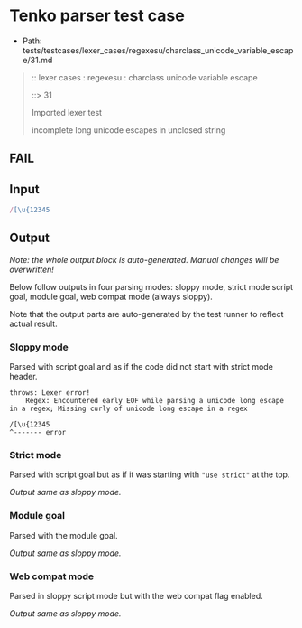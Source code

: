# Tenko parser test case

- Path: tests/testcases/lexer_cases/regexesu/charclass_unicode_variable_escape/31.md

> :: lexer cases : regexesu : charclass unicode variable escape
>
> ::> 31
>
> Imported lexer test
>
> incomplete long unicode escapes in unclosed string

## FAIL

## Input

`````js
/[\u{12345
`````

## Output

_Note: the whole output block is auto-generated. Manual changes will be overwritten!_

Below follow outputs in four parsing modes: sloppy mode, strict mode script goal, module goal, web compat mode (always sloppy).

Note that the output parts are auto-generated by the test runner to reflect actual result.

### Sloppy mode

Parsed with script goal and as if the code did not start with strict mode header.

`````
throws: Lexer error!
    Regex: Encountered early EOF while parsing a unicode long escape in a regex; Missing curly of unicode long escape in a regex

/[\u{12345
^------- error
`````

### Strict mode

Parsed with script goal but as if it was starting with `"use strict"` at the top.

_Output same as sloppy mode._

### Module goal

Parsed with the module goal.

_Output same as sloppy mode._

### Web compat mode

Parsed in sloppy script mode but with the web compat flag enabled.

_Output same as sloppy mode._
